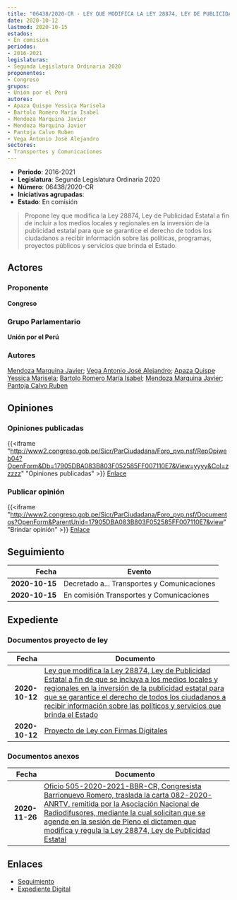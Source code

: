 ```yaml
---
title: "06438/2020-CR - LEY QUE MODIFICA LA LEY 28874, LEY DE PUBLICIDAD ESTATAL A FIN DE INCLUIR A LOS MEDIOS LOCALES Y REGIONALES EN LA INVERSIÓN DE LA PUBLICIDAD ESTATAL PARA QUE SE GARANTICE EL DERECHO DE TODOS LOS CIUDADANOS A RECIBIR INFORMACIÓN SOBRE LAS POLÍTICAS, PROGRAMAS, PROYECTOS PÚBLICOS Y SERVICIOS QUE BRINDA EL ESTADO."
date: 2020-10-12
lastmod: 2020-10-15
estados:
- En comisión
periodos:
- 2016-2021
legislaturas:
- Segunda Legislatura Ordinaria 2020
proponentes:
- Congreso
grupos:
- Unión por el Perú
autores:
- Apaza Quispe Yessica Marisela
- Bartolo Romero María Isabel
- Mendoza Marquina Javier
- Mendoza Marquina Javier
- Pantoja Calvo Ruben
- Vega Antonio José Alejandro
sectores:
- Transportes y Comunicaciones
---
```

- **Periodo**: 2016-2021
- **Legislatura**: Segunda Legislatura Ordinaria 2020
- **Número**: 06438/2020-CR
- **Iniciativas agrupadas**: 
- **Estado**: En comisión

> Propone ley que modifica la Ley 28874, Ley de Publicidad Estatal a fin de incluir a los medios locales y regionales en la inversión de la publicidad estatal para que se garantice el derecho de todos los ciudadanos a recibir información sobre las políticas, programas, proyectos públicos y servicios que brinda el Estado.


## Actores

### Proponente

**Congreso**

### Grupo Parlamentario

**Unión por el Perú**

### Autores

[Mendoza Marquina Javier](mailto:mailto:jmendoza@congreso.gob.pe); [Vega Antonio José Alejandro](mailto:mailto:jvegaa@congreso.gob.pe); [Apaza Quispe Yessica Marisela](mailto:mailto:yapaza@congreso.gob.pe); [Bartolo Romero María Isabel](mailto:mailto:mbartolo@congreso.gob.pe); [Mendoza Marquina Javier](mailto:mailto:jmendoza@congreso.gob.pe); [Pantoja Calvo Ruben](mailto:mailto:rpantoja@congreso.gob.pe)

## Opiniones

### Opiniones publicadas

{{<iframe "http://www2.congreso.gob.pe/Sicr/ParCiudadana/Foro_pvp.nsf/RepOpiweb04?OpenForm&Db=17905DBA083B803F052585FF007110E7&View=yyyy&Col=zzzzz" "Opiniones publicadas" >}}
[Enlace](http://www2.congreso.gob.pe/Sicr/ParCiudadana/Foro_pvp.nsf/RepOpiweb04?OpenForm&Db=17905DBA083B803F052585FF007110E7&View=yyyy&Col=zzzzz)

### Publicar opinión

{{<iframe "http://www2.congreso.gob.pe/Sicr/ParCiudadana/Foro_pvp.nsf/Documentos?OpenForm&ParentUnid=17905DBA083B803F052585FF007110E7&view" "Brindar opinión" >}}
[Enlace](http://www2.congreso.gob.pe/Sicr/ParCiudadana/Foro_pvp.nsf/Documentos?OpenForm&ParentUnid=17905DBA083B803F052585FF007110E7&view)


## Seguimiento

| Fecha | Evento |
|------:|--------|
| **2020-10-15** | Decretado a... Transportes y Comunicaciones |
| **2020-10-15** | En comisión Transportes y Comunicaciones |

## Expediente

### Documentos proyecto de ley

| Fecha | Documento |
|------:|-----------|
| **2020-10-12** | [Ley que modifica la Ley 28874, Ley de Publicidad Estatal a fin de que se incluya a los medios locales y regionales en la inversión de la publicidad estatal para que se garantice el derecho de todos los ciudadanos a recibir información sobre las políticos y servicios que brinda el Estado](http://www.leyes.congreso.gob.pe/Documentos/2016_2021/Proyectos_de_Ley_y_de_Resoluciones_Legislativas/PL06438-20201012.pdf) |
| **2020-10-12** | [Proyecto de Ley con Firmas Digitales](http://www.leyes.congreso.gob.pe/Documentos/2016_2021/Proyectos_de_Ley_y_de_Resoluciones_Legislativas/Proyectos_Firmas_digitales/PL06438.pdf) |

### Documentos anexos

| Fecha | Documento |
|------:|-----------|
| **2020-11-26** | [Oficio 505-2020-2021-BBR-CR, Congresista Barrionuevo Romero, traslada la carta 082-2020-ANRTV, remitida por la Asociación Nacional de Radiodifusores, mediante la cual solicitan que se agende en la sesión de Pleno el dictamen que modifica y regula la Ley 28874, Ley de Publicidad Estatal](http://www.leyes.congreso.gob.pe/Documentos/2016_2021/Oficios/Congresistas/OFICIO-505-2020-2021-BBR-CR.pdf) |

## Enlaces

- [Seguimiento](http://www2.congreso.gob.pe/Sicr/TraDocEstProc/CLProLey2016.nsf/f7fff46988ca05b1052578e100829cc7/e66bcad1099dd56305258600000668b3?OpenDocument)
- [Expediente Digital](http://www2.congreso.gob.pe/Sicr/TraDocEstProc/Expvirt_2011.nsf/visbusqptramdoc1621/06438?opendocument)

